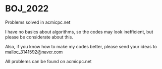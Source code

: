 # BOJ_2022
 Problems solved in acmicpc.net

I have no basics about algorithms, so the codes may look inefficient, but please be considerate about this.

Also, if you know how to make my codes better, please send your ideas to malloc_3141592@naver.com

All problems can be found on acmicpc.net
